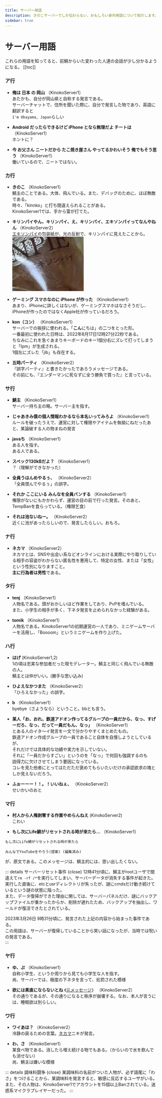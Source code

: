 ```yaml
---
title: サーバー用語
description: きのこサーバーでしか伝わらない、おもしろい身内用語について紹介します。
sidebar: true
---
```

# サーバー用語
これらの用語を知ってると、前鯖からいた変わった人達の会話が少し分かるようになる。
[[toc]]

### ア行
* **俺は 日本 の 岡山** （KinokoServer1）<br>
あたかも、自分が岡山県と自称する発言である。<br>
サーバーチャットで、住所を聞いた際に、自分で発言した物であり、英語に翻訳すると<br>
`I'm Okayama, Japan`らしい

* **Android だったらできるけど iPhone となら無理だよ チートは** （KinokoServer1）<br>
ホントに？

* **今 お父さん ニートだから たこ焼き屋さん やってるかわいそう 俺でもそう思う** （KinokoServer1）<br>
働いているので、ニートではない。

### カ行
* **きのこ** （KinokoServer1）<br>
鯖主のことである。大体、飛んでいる。また、デバッグのために、ほぼ無敵である。<br>
時々、「kinnko」と打ち間違えられることがある。<br>
KinokoServer1では、手から雷が打てた。

* **キリンパイやん、キリンパイ、え、キリンパイ、エキソンパイってなんやねん** （KinokoServer2）<br>
[エキソンパイ](https://www.sanmangoku.co.jp/products/ekisonpai/)の包装紙が、光の反射で、キリンパイに見えたことから。
![エキソンパイの画像](../images/serverword/ekisonpie.png)

* **ゲーミング スマホなのに iPhone が作った** （KinokoServer1）<br>
あまり、iPhoneに詳しくはないが、ゲーミングスマホはなさそうだし、iPhoneが作ったのではなくApple社が作っているだろう。

* **kon（コン）** （KinokoServer1）<br>
サーバーでの挨拶に使われる。「**こん**にちは」の二つをとった形。<br>
一番最初に使われた日時は、2022年8月17日12時27分22秒である。<br>
ちなみにこれを急ぐあまりキーボードのキー1個分右にズレて打ってしまうと「lpm」が生成される。<br>
1個左にズレた「jib」も存在する。

* **五時パーティ** （KinokoServer2）<br>
『誤字パーティ』と書きたかったであろうメッセージである。<br>
その前にも、『エンダーマンに死なずに全う勝負で買った』と言っている。

### サ行
* **鯖主** （KinokoServer1）<br>
サーバー持ち主の略。サーバー主を指す。

* **じゃあきみ僕の個人情報わかるなら本名いってみろよ** （KinokoServer1）<br>
ルールを破ったうえで、運営に対して権限やアイテムを執拗にねだったあと、某論破する人の物まねの発言

* **javaち** （KinokoServer1）<br>
ある人を指す。<br>
ある人である。

* **スペック130kBだよ？** （KinokoServer1）<br>
？（理解ができなかった）

* **全員うはんめやるぅ、** （KinokoServer2）  
「全員恨んでやるぅ」の誤字。

* **それか ここにいる みんなを全員バンする** （KinokoServer1）<br>
権限がないにもかかわらず、運営の目の前で行った発言。そのあと、TempBanを食らっている。（権限乞食）

* **それは池ないねー。** （KinokoServer2）<br>
近くに池があったらしいので、発言したらしい。おもろ。

### ナ行
* **ネカマ** （KinokoServer2）<br>
ネカマとは、SNSや出会い系などオンラインにおける実際にやり取りしている相手の容姿がわからない匿名性を悪用して、特定の女性、または「女性」という性別になりますこと。<br>
**主に行為者は男性**である。

### タ行
* **tenj** （KinokoServer1）<br>
人物名である。頭がおかしいほど作業をしており、PvPを嗜んでいる。<br>
また、小学生の相手が多く、下ネタ発言を止められなかった経験がある。<br>

* **tomik** （KinokoServer1）<br>
人物名である。KinokoServer1の初期運営の一人であり、ミニゲームサーバーを活用し、「Boooom」というミニゲームを作り上げた。

### ハ行
* **はげ** (KinokoServer1,2)<br>
1の頃は忠実な参加者だった現モデレーター。鯖主と同じく飛んでいる無敵の人。<br>
鯖主とは仲がいい。(勝手な思い込み)

* **ひよえなかつまた** （KinokoServer2）<br>
「ひろえなかった」の誤字。

* **b** （KinokoServer1）<br>
byebye（さようなら）ということ。bbとも言う。

* **某人「お、おれ、鉄道アドオン作ってるグループの一員だから、なっ、すげーだろ、なっ、だって一員だもん、なっ」** （KinokoServer1）<br>
とある人のイタ～イ発言を一文で分かりやすくまとめたもの。<br>
鉄道アドオン作成グループの一員であること自体を自慢しようとしているが、<br>
それだけでは具体的な功績や実力を示していない。<br>
それに「一員だからすごい」というのを「なっ」で何回も強調するのも<br>
説得力に欠けさせてしまう要因になっている。<br>
コレを見た他者にとってはただただ褒めてもらいたいだけの承認欲求の塊としか見えないだろう。

* **ふぉーーー！！。！いいねぇ、** （KinokoServer2）<br>
せいかいのおと

### マ行
* **村人から人権剥奪する作業やめらんねえ** (KinokoServer2)<br>
こわい

* **もし次にLife鯖がリセットされる時が来たら...** （KinokoServer1）<br>
```
もし次にLife鯖がリセットされる時が来たら

みんなでYouTubeをやろう(提案) (編集済み)
```
が、原文である。このメッセージは、鯖主的には、思い出したくない。

::: details サーバーリセット事件 {close}
12時41分頃に、鯖主がrootユーザで間違えて`rm -rf /*`を実行してしまい、サーバーデータが消失する事件が起きた。  
実行した直後に、etcとusrディレクトリが失ったが、謎にcmdsだけ動き続けているという謎の状態に陥った。  
また、データ復帰ができた理由に関しては、サーバーパネルだけ、謎にバックアップファイルが重かったからか、削除が遅れたため、バックアップを抽出し、ワールドが復活できたとされている。  

2023年3月26日 9時31分頃に、発言された上記の内容から始まった事件である。  
この用語は、サーバーが復帰していることから笑い話になったが、当時では呪いの発言である。  
:::

### ヤ行
* **ゆ、ぷ** （KinokoServer1）<br>
自称小学生、というか周りから見ても小学生な人を指す。<br>
尚、サーバーでは、極度の下ネタを言って、処罰された模様

* **欲には素直にならないとね** 《[元メッセージ](https://discord.com/channels/1274617838212218893/1332603981666717747/1346157720981475480)》 （KinokoServer2）<br>
その通りであるが、その通りになると秩序が崩壊する。なお、本人が言うには、睡眠欲は別らしい。

### ワ行
* **ワイあほ？** （KinokoServer2）<br>
冷静の戻るための言葉。[ネカマ](#ナ行)ニキが発言。

* **わ、さ** （KinokoServer1）<br>
某食べ物である。消したら増え続ける物でもある。（からいので水を飲んでも消せない）<br>
尚、鯖主は嫌いな模様

::: details 調味料闘争 {close}
某調味料の名前がついた人物が、必ず語尾に「わさ」をつけることから、某調味料を発言すると、敏感に反応するユーザがいる。  
また、その人物は、KinokoServer1でアカウントを15個以上Banされている。迷惑系マイクラプレイヤーだった。
:::
